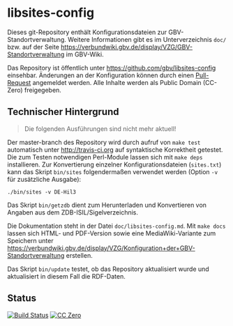 # libsites-config

Dieses git-Repository enthält Konfigurationsdateien zur GBV-Standortverwaltung.
Weitere Informationen gibt es im Unterverzeichnis `doc/` bzw. auf der Seite
<https://verbundwiki.gbv.de/display/VZG/GBV-Standortverwaltung> im GBV-Wiki.

Das Repository ist öffentlich unter <https://github.com/gbv/libsites-config>
einsehbar. Änderungen an der Konfiguration können durch einen
[Pull-Request](https://help.github.com/articles/using-pull-requests) angemeldet
werden. Alle Inhalte werden als Public Domain (CC-Zero) freigegeben.

## Technischer Hintergrund

> Die folgenden Ausführungen sind nicht mehr aktuell!

Der master-branch des Repository wird durch aufruf von `make test` automatisch
unter <http://travis-ci.org> auf syntaktische Korrektheit getestet. Die zum
Testen notwendigen Perl-Module lassen sich mit `make deps` installieren. Zur
Konvertierung einzelner Konfigurationsdateien (`sites.txt`) kann das Skript
`bin/sites` folgendermaßen verwendet werden (Option `-v` für zusätzliche
Ausgabe):

    ./bin/sites -v DE-Hil3

Das Skript `bin/getzdb` dient zum Herunterladen und Konvertieren von Angaben 
aus dem ZDB-ISIL/Sigelverzeichnis.

Die Dokumentation steht in der Datei `doc/libsites-config.md`. Mit `make docs`
lassen sich HTML- und PDF-Version sowie eine MediaWiki-Variante zum Speichern
unter <https://verbundwiki.gbv.de/display/VZG/Konfiguration+der+GBV-Standortverwaltung>
erstellen.

Das Skript `bin/update` testet, ob das Repository aktualisiert wurde und
aktualisiert in diesem Fall die RDF-Daten.

## Status

[![Build Status](https://travis-ci.org/gbv/libsites-config.png?branch=master)](https://travis-ci.org/gbv/libsites-config)
[![CC Zero](http://i.creativecommons.org/p/mark/1.0/80x15.png)](http://creativecommons.org/publicdomain/mark/1.0/)
